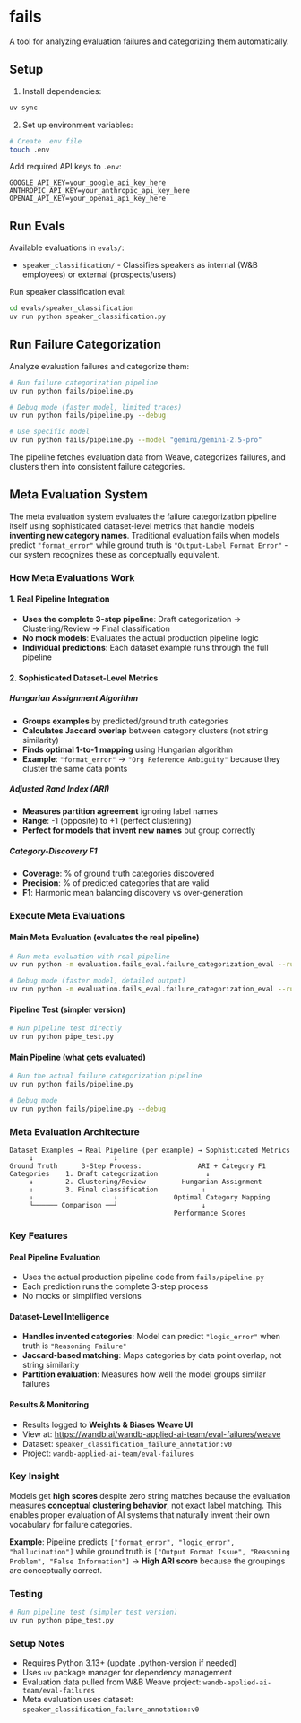 # fails

A tool for analyzing evaluation failures and categorizing them automatically.

## Setup

1. Install dependencies:
```bash
uv sync
```

2. Set up environment variables:
```bash
# Create .env file
touch .env
```

Add required API keys to `.env`:
```env
GOOGLE_API_KEY=your_google_api_key_here
ANTHROPIC_API_KEY=your_anthropic_api_key_here  
OPENAI_API_KEY=your_openai_api_key_here
```

## Run Evals

Available evaluations in `evals/`:
- `speaker_classification/` - Classifies speakers as internal (W&B employees) or external (prospects/users)

Run speaker classification eval:
```bash
cd evals/speaker_classification
uv run python speaker_classification.py
```

## Run Failure Categorization

Analyze evaluation failures and categorize them:

```bash
# Run failure categorization pipeline
uv run python fails/pipeline.py

# Debug mode (faster model, limited traces)
uv run python fails/pipeline.py --debug

# Use specific model
uv run python fails/pipeline.py --model "gemini/gemini-2.5-pro"
```

The pipeline fetches evaluation data from Weave, categorizes failures, and clusters them into consistent failure categories.

## Meta Evaluation System

The meta evaluation system evaluates the failure categorization pipeline itself using sophisticated dataset-level metrics that handle models **inventing new category names**. Traditional evaluation fails when models predict `"format_error"` while ground truth is `"Output-Label Format Error"` - our system recognizes these as conceptually equivalent.

### How Meta Evaluations Work

#### 1. Real Pipeline Integration
- **Uses the complete 3-step pipeline**: Draft categorization → Clustering/Review → Final classification
- **No mock models**: Evaluates the actual production pipeline logic
- **Individual predictions**: Each dataset example runs through the full pipeline

#### 2. Sophisticated Dataset-Level Metrics

##### **Hungarian Assignment Algorithm**
- **Groups examples** by predicted/ground truth categories  
- **Calculates Jaccard overlap** between category clusters (not string similarity)
- **Finds optimal 1-to-1 mapping** using Hungarian algorithm
- **Example**: `"format_error"` → `"Org Reference Ambiguity"` because they cluster the same data points

##### **Adjusted Rand Index (ARI)**
- **Measures partition agreement** ignoring label names
- **Range**: -1 (opposite) to +1 (perfect clustering)
- **Perfect for models that invent new names** but group correctly

##### **Category-Discovery F1**  
- **Coverage**: % of ground truth categories discovered
- **Precision**: % of predicted categories that are valid  
- **F1**: Harmonic mean balancing discovery vs over-generation

### Execute Meta Evaluations

#### **Main Meta Evaluation** (evaluates the real pipeline)
```bash
# Run meta evaluation with real pipeline
uv run python -m evaluation.fails_eval.failure_categorization_eval --run_eval

# Debug mode (faster model, detailed output)
uv run python -m evaluation.fails_eval.failure_categorization_eval --run_eval --debug
```

#### **Pipeline Test** (simpler version)
```bash
# Run pipeline test directly
uv run python pipe_test.py
```

#### **Main Pipeline** (what gets evaluated)
```bash
# Run the actual failure categorization pipeline
uv run python fails/pipeline.py

# Debug mode
uv run python fails/pipeline.py --debug
```

### Meta Evaluation Architecture

```
Dataset Examples → Real Pipeline (per example) → Sophisticated Metrics
     ↓                    ↓                           ↓
Ground Truth      3-Step Process:              ARI + Category F1
Categories    1. Draft categorization            ↓
     ↓        2. Clustering/Review         Hungarian Assignment
     ↓        3. Final classification           ↓
     ↓                    ↓              Optimal Category Mapping
     └────── Comparison ──┘                     ↓
                                         Performance Scores
```

### Key Features

#### **Real Pipeline Evaluation**
- Uses the actual production pipeline code from `fails/pipeline.py`
- Each prediction runs the complete 3-step process
- No mocks or simplified versions

#### **Dataset-Level Intelligence**  
- **Handles invented categories**: Model can predict `"logic_error"` when truth is `"Reasoning Failure"`
- **Jaccard-based matching**: Maps categories by data point overlap, not string similarity
- **Partition evaluation**: Measures how well the model groups similar failures

#### **Results & Monitoring**
- Results logged to **Weights & Biases Weave UI**
- View at: https://wandb.ai/wandb-applied-ai-team/eval-failures/weave
- Dataset: `speaker_classification_failure_annotation:v0`
- Project: `wandb-applied-ai-team/eval-failures`

### Key Insight

Models get **high scores** despite zero string matches because the evaluation measures **conceptual clustering behavior**, not exact label matching. This enables proper evaluation of AI systems that naturally invent their own vocabulary for failure categories.

**Example**: Pipeline predicts `["format_error", "logic_error", "hallucination"]` while ground truth is `["Output Format Issue", "Reasoning Problem", "False Information"]` → **High ARI score** because the groupings are conceptually correct.

### Testing

```bash
# Run pipeline test (simpler test version)
uv run python pipe_test.py
```

### Setup Notes
- Requires Python 3.13+ (update .python-version if needed)
- Uses `uv` package manager for dependency management  
- Evaluation data pulled from W&B Weave project: `wandb-applied-ai-team/eval-failures`
- Meta evaluation uses dataset: `speaker_classification_failure_annotation:v0`